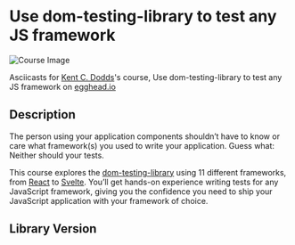 # Use dom-testing-library to test any JS framework

![Course Image](https://d2eip9sf3oo6c2.cloudfront.net/series/square_covers/000/000/246/thumb/7_TestFramework_Final.png)

Asciicasts for [Kent C. Dodds](https://egghead.io/instructors/kentcdodds)'s course, Use dom-testing-library to test any JS framework on [egghead.io](https://egghead.io//courses/use-dom-testing-library-to-test-any-js-framework)

## Description
The person using your application components shouldn’t have to know or care what framework(s) you used to write your application. Guess what: Neither should your tests. 

This course explores the [dom-testing-library](https://github.com/kentcdodds/dom-testing-library) using 11 different frameworks, from [React](https://reactjs.org/) to [Svelte](https://svelte.technology/). You’ll get hands-on experience writing tests for any JavaScript framework, giving you the confidence you need to ship your JavaScript application with your framework of choice.

## Library Version
